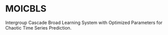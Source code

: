 # MOICBLS
Intergroup Cascade Broad Learning System with Optimized Parameters for Chaotic Time Series Prediction.
